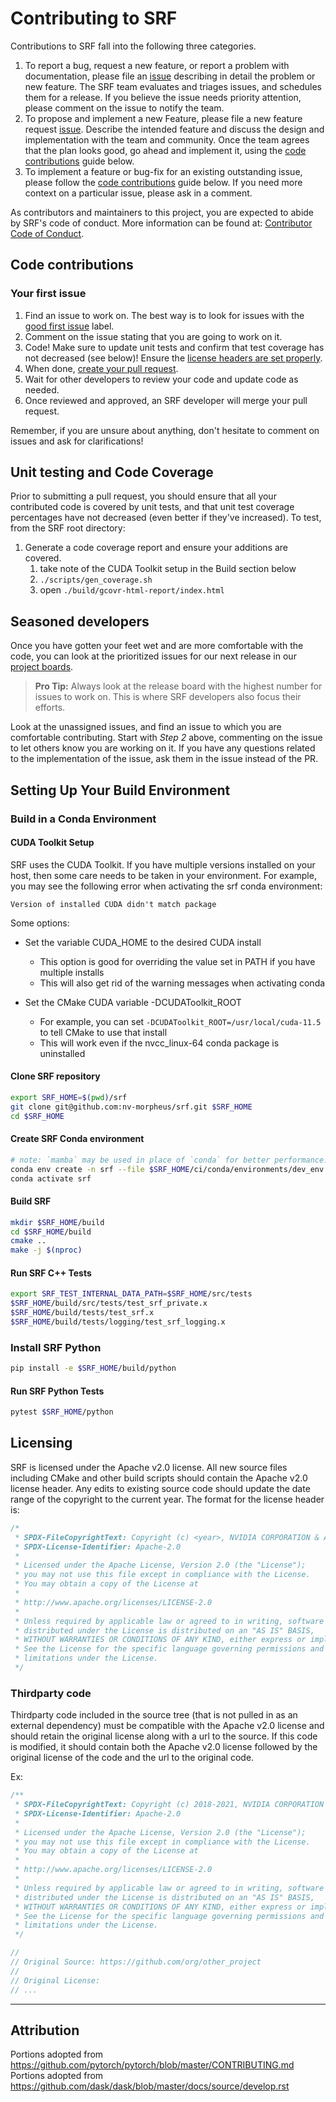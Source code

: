 # Contributing to SRF

Contributions to SRF fall into the following three categories.

1. To report a bug, request a new feature, or report a problem with
    documentation, please file an [issue](https://github.com/NVIDIA/SRF/issues/new)
    describing in detail the problem or new feature. The SRF team evaluates
    and triages issues, and schedules them for a release. If you believe the
    issue needs priority attention, please comment on the issue to notify the
    team.
2. To propose and implement a new Feature, please file a new feature request
    [issue](https://github.com/NVIDIA/SRF/issues/new). Describe the
    intended feature and discuss the design and implementation with the team and
    community. Once the team agrees that the plan looks good, go ahead and
    implement it, using the [code contributions](#code-contributions) guide below.
3. To implement a feature or bug-fix for an existing outstanding issue, please
    follow the [code contributions](#code-contributions) guide below. If you
    need more context on a particular issue, please ask in a comment.

As contributors and maintainers to this project,
you are expected to abide by SRF's code of conduct.
More information can be found at: [Contributor Code of Conduct](CODE_OF_CONDUCT.md).

## Code contributions

### Your first issue

1. Find an issue to work on. The best way is to look for issues with the [good first issue](https://github.com/NVIDIA/SRF/issues) label.
2. Comment on the issue stating that you are going to work on it.
3. Code! Make sure to update unit tests and confirm that test coverage has not decreased (see below)! Ensure the 
[license headers are set properly](#Licensing).
4. When done, [create your pull request](https://github.com/NVIDIA/SRF/compare).
5. Wait for other developers to review your code and update code as needed.
6. Once reviewed and approved, an SRF developer will merge your pull request.

Remember, if you are unsure about anything, don't hesitate to comment on issues and ask for clarifications!

## Unit testing and Code Coverage
Prior to submitting a pull request, you should ensure that all your contributed code is covered by unit tests, and that
unit test coverage percentages have not decreased (even better if they've increased). To test, from the SRF root 
directory:

1. Generate a code coverage report and ensure your additions are covered.
   1. take note of the CUDA Toolkit setup in the Build section below
   2. `./scripts/gen_coverage.sh`
   3. open `./build/gcovr-html-report/index.html`

## Seasoned developers

Once you have gotten your feet wet and are more comfortable with the code, you can look at the prioritized issues for our next release in our [project boards](https://github.com/NVIDIA/SRF/projects).

> **Pro Tip:** Always look at the release board with the highest number for issues to work on. This is where SRF developers also focus their efforts.

Look at the unassigned issues, and find an issue to which you are comfortable contributing. Start with _Step 2_ above, commenting on the issue to let others know you are working on it. If you have any questions related to the implementation of the issue, ask them in the issue instead of the PR.

## Setting Up Your Build Environment

### Build in a Conda Environment

#### CUDA Toolkit Setup

SRF uses the CUDA Toolkit. If you have multiple versions installed on your host, then some care needs to be taken in your environment.
For example, you may see the following error when activating the srf conda environment:

`Version of installed CUDA didn't match package`

Some options:

- Set the variable CUDA_HOME to the desired CUDA install
  - This option is good for overriding the value set in PATH if you have multiple installs
  - This will also get rid of the warning messages when activating conda

- Set the CMake CUDA variable -DCUDAToolkit_ROOT
  - For example, you can set `-DCUDAToolkit_ROOT=/usr/local/cuda-11.5` to tell CMake to use that install
  - This will work even if the nvcc_linux-64 conda package is uninstalled

#### Clone SRF repository
```bash
export SRF_HOME=$(pwd)/srf
git clone git@github.com:nv-morpheus/srf.git $SRF_HOME
cd $SRF_HOME
```

#### Create SRF Conda environment
```bash
# note: `mamba` may be used in place of `conda` for better performance.
conda env create -n srf --file $SRF_HOME/ci/conda/environments/dev_env.yml
conda activate srf
```
#### Build SRF
```bash
mkdir $SRF_HOME/build
cd $SRF_HOME/build
cmake ..
make -j $(nproc)
```

#### Run SRF C++ Tests
```bash
export SRF_TEST_INTERNAL_DATA_PATH=$SRF_HOME/src/tests
$SRF_HOME/build/src/tests/test_srf_private.x
$SRF_HOME/build/tests/test_srf.x
$SRF_HOME/build/tests/logging/test_srf_logging.x
```

### Install SRF Python
```bash
pip install -e $SRF_HOME/build/python
```

#### Run SRF Python Tests
```bash
pytest $SRF_HOME/python
```

## Licensing
SRF is licensed under the Apache v2.0 license. All new source files including CMake and other build scripts should contain the Apache v2.0 license header. Any edits to existing source code should update the date range of the copyright to the current year. The format for the license header is:

```c++
/*
 * SPDX-FileCopyrightText: Copyright (c) <year>, NVIDIA CORPORATION & AFFILIATES. All rights reserved.
 * SPDX-License-Identifier: Apache-2.0
 *
 * Licensed under the Apache License, Version 2.0 (the "License");
 * you may not use this file except in compliance with the License.
 * You may obtain a copy of the License at
 *
 * http://www.apache.org/licenses/LICENSE-2.0
 *
 * Unless required by applicable law or agreed to in writing, software
 * distributed under the License is distributed on an "AS IS" BASIS,
 * WITHOUT WARRANTIES OR CONDITIONS OF ANY KIND, either express or implied.
 * See the License for the specific language governing permissions and
 * limitations under the License.
 */
 ```

### Thirdparty code
Thirdparty code included in the source tree (that is not pulled in as an external dependency) must be compatible with the Apache v2.0 license and should retain the original license along with a url to the source. If this code is modified, it should contain both the Apache v2.0 license followed by the original license of the code and the url to the original code.

Ex:
```c++
/**
 * SPDX-FileCopyrightText: Copyright (c) 2018-2021, NVIDIA CORPORATION & AFFILIATES. All rights reserved.
 * SPDX-License-Identifier: Apache-2.0
 *
 * Licensed under the Apache License, Version 2.0 (the "License");
 * you may not use this file except in compliance with the License.
 * You may obtain a copy of the License at
 *
 * http://www.apache.org/licenses/LICENSE-2.0
 *
 * Unless required by applicable law or agreed to in writing, software
 * distributed under the License is distributed on an "AS IS" BASIS,
 * WITHOUT WARRANTIES OR CONDITIONS OF ANY KIND, either express or implied.
 * See the License for the specific language governing permissions and
 * limitations under the License.
 */

//
// Original Source: https://github.com/org/other_project
//
// Original License:
// ...
```


---

## Attribution
Portions adopted from https://github.com/pytorch/pytorch/blob/master/CONTRIBUTING.md \
Portions adopted from https://github.com/dask/dask/blob/master/docs/source/develop.rst
